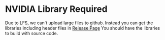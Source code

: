 # NVIDIA Library Required

Due to LFS, we can't upload large files to github. Instead you can get the libraries including header files in [Release Page](https://github.com/facebook/360-Capture-SDK/releases)
You should have the libraries to build with source code. 
